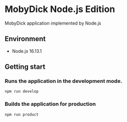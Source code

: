 # MobyDick Node.js Edition

MobyDick application implemented by Node.js

## Environment

- Node.js 16.13.1

## Getting start

### Runs the application in the development mode.

```
npm run develop
```

### Builds the application for production

```
npm run product
```
